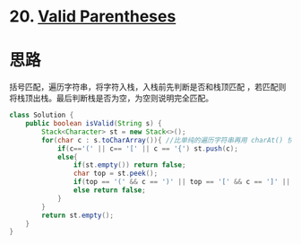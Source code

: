 # 20. [Valid Parentheses](https://leetcode.com/problems/valid-parentheses/description/)

# 思路

括号匹配，遍历字符串，将字符入栈，入栈前先判断是否和栈顶匹配 ，若匹配则将栈顶出栈。最后判断栈是否为空，为空则说明完全匹配。

```java
class Solution {
    public boolean isValid(String s) {
        Stack<Character> st = new Stack<>();
        for(char c : s.toCharArray()){ //比单纯的遍历字符串再用 charAt() 快
            if(c=='(' || c== '[' || c == '{') st.push(c);
            else{
                if(st.empty()) return false;
                char top = st.peek();
                if(top == '(' && c == ')' || top == '[' && c == ']' || top == '{' && c== '}') st.pop();
                else return false;
            }
        }
        return st.empty();
    }
}
```

